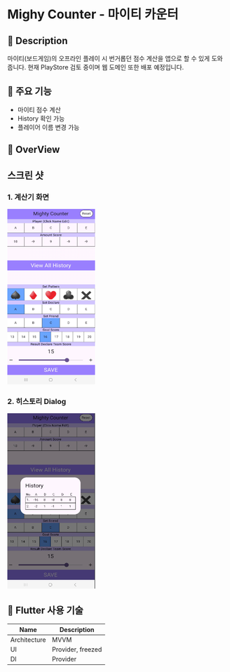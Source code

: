 # Mighy Counter - 마이티 카운터

## :loudspeaker: Description
마이티(보드게임)의 오프라인 플레이 시 번거롭던 점수 계산을 앱으로 할 수 있게 도와줍니다.
현재 PlayStore 검토 중이며 웹 도메인 또한 배포 예정입니다.

## :mega: 주요 기능
  - 마이티 점수 계산
  - History 확인 가능
  - 플레이어 이름 변경 가능

## :mag_right: OverView

## 스크린 샷
  
### 1. 계산기 화면
<img src="assets/HomeScreenShot.png" width="200" height="400">

### 2. 히스토리 Dialog
<img src="assets/HistoryScreenShot.png" width="200" height="400">


 ## :iphone: Flutter 사용 기술

| Name             | Description                           |
| ---------------- | ------------------------------------- |
| Architecture     | MVVM                                  |
| UI               | Provider, freezed                     |
| DI               | Provider                              |


<br>
